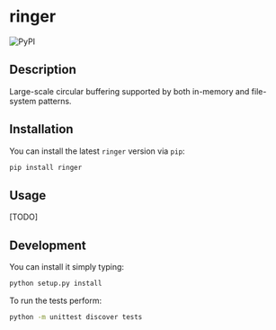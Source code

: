 # ringer

![PyPI](https://img.shields.io/pypi/v/ringer.svg?style=flat-square&url=https://pypi.org/project/ringer)

## Description 

Large-scale circular buffering supported by both in-memory and file-system patterns.

## Installation

You can install the latest ``ringer`` version via ``pip``:

```bash
pip install ringer
```

## Usage
[TODO]

## Development

You can install it simply typing:

```bash
python setup.py install
```

To run the tests perform:

```bash
python -m unittest discover tests
```
